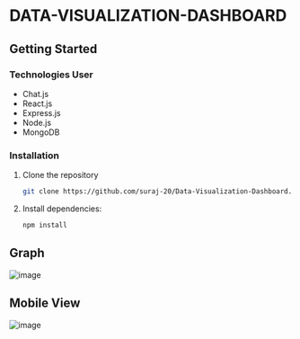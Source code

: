 # DATA-VISUALIZATION-DASHBOARD

## Getting Started

### Technologies User

- Chat.js
- React.js
- Express.js
- Node.js
- MongoDB

### Installation

1. Clone the repository

   ```bash
   git clone https://github.com/suraj-20/Data-Visualization-Dashboard.git
3. Install dependencies:

   ```bash
   npm install

## Graph
![image](https://github.com/suraj-20/Data-Visualization-Dashboard/assets/98269753/61d998bc-b03e-4556-8dce-99fd07cb4e47)

## Mobile View
![image](https://github.com/suraj-20/Data-Visualization-Dashboard/assets/98269753/c36946f2-c278-4abd-85a2-2bd02db8d618)
